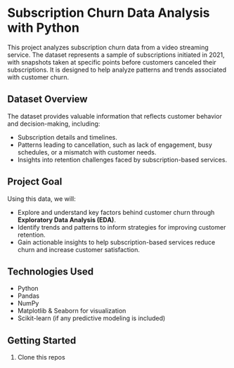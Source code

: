 # Subscription Churn Data Analysis with Python

This project analyzes subscription churn data from a video streaming service. The dataset represents a sample of subscriptions initiated in 2021, with snapshots taken at specific points before customers canceled their subscriptions. It is designed to help analyze patterns and trends associated with customer churn.

## Dataset Overview

The dataset provides valuable information that reflects customer behavior and decision-making, including:

- Subscription details and timelines.
- Patterns leading to cancellation, such as lack of engagement, busy schedules, or a mismatch with customer needs.
- Insights into retention challenges faced by subscription-based services.

## Project Goal

Using this data, we will:

- Explore and understand key factors behind customer churn through **Exploratory Data Analysis (EDA)**.
- Identify trends and patterns to inform strategies for improving customer retention.
- Gain actionable insights to help subscription-based services reduce churn and increase customer satisfaction.

## Technologies Used

- Python
- Pandas
- NumPy
- Matplotlib & Seaborn for visualization
- Scikit-learn (if any predictive modeling is included)

## Getting Started

1. Clone this repos
